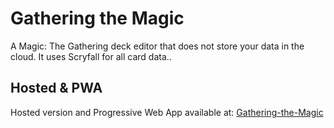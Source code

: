 # Gathering the Magic

A Magic: The Gathering deck editor that does not store your data in the cloud.
It uses Scryfall for all card data..



## Hosted & PWA
Hosted version and Progressive Web App available at: [Gathering-the-Magic](https://juvinhel.github.io/Gathering-the-Magic/)
